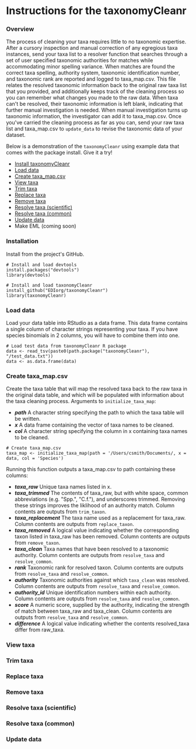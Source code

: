 # Instructions for the taxonomyCleanr

### Overview

The process of cleaning your taxa requires little to no taxonomic expertise. After a cursory inspection and manual correction of any egregious taxa instances, send your taxa list to a resolver function that searches through a set of user specified taxonomic authorities for matches while accommodating minor spelling variance. When matches are found the correct taxa spelling, authority system, taxonomic identification number, and taxonomic rank are reported and logged to taxa_map.csv. This file relates the resolved taxonomic information back to the original raw taxa list that you provided, and additionally keeps track of the cleaning process so you can remember what changes you made to the raw data. When taxa can't be resolved, their taxonomic information is left blank, indicating that further manual investigation is needed. When manual investigation turns up taxonomic information, the investigator can add it to taxa_map.csv. Once you've carried the cleaning process as far as you can, send your raw taxa list and taxa_map.csv to `update_data` to revise the taxonomic data of your dataset.

Below is a demonstration of the `taxonomyCleanr` using example data that comes with the package install. Give it a try!

* [Install taxonomyCleanr](#installation)
* [Load data](#load-data)
* [Create taxa_map.csv](#create-taxa_map.csv)
* [View taxa](#view-taxa)
* [Trim taxa](#trim-taxa)
* [Replace taxa](#replace-taxa)
* [Remove taxa](#remove-taxa)
* [Resolve taxa (scientific)](#resolve-taxa-(scientific)) 
* [Resolve taxa (common)](#resolve-taxa-(common))
* [Update data](#update-data)
* Make EML (coming soon)


### Installation
Install from the project's GitHub.

```
# Install and load devtools
install.packages("devtools")
library(devtools)

# Install and load taxonomyCleanr
install_github("EDIorg/taxonomyCleanr")
library(taxonomyCleanr)
```

### Load data
Load your data table into RStudio as a data frame. This data frame contains a single column of character strings representing your taxa. If you have species binomials in 2 columns, you will have to combine them into one.

```
# Load test data from taxonomyCleanr R package
data <- read_tsv(paste0(path.package("taxonomyCleanr"), "/test_data.txt"))
data <- as.data.frame(data)

```

### Create taxa_map.csv
Create the taxa table that will map the resolved taxa back to the raw taxa in the original data table, and which will be populated with information about the taxa cleaning process. Arguments to `initialize_taxa_map`:

* ***path*** A character string specifying the path to which the taxa table will be written.
* ***x*** A data frame containing the vector of taxa names to be cleaned.
* ***col*** A character string specifying the column in x containing taxa names to be cleaned.

```
# Create taxa_map.csv
taxa_map <- initialize_taxa_map(path = '/Users/csmith/Documents/, x = data, col = 'Species')
```

Running this function outputs a taxa_map.csv to path containing these columns:

* ***taxa_raw*** Unique taxa names listed in x.
* ***taxa_trimmed*** The contents of taxa_raw, but with white space, common abbreviations (e.g. "Spp.", "C.f."), and underscores trimmed. Removing these strings improves the liklihood of an authority match. Column contents are outputs from `trim_taxon`.
* ***taxa_replacement*** The taxa name used as a replacement for taxa_raw. Column contents are outputs from `replace_taxon`.
* ***taxa_removed*** A logical value indicating whether the corresponding taxon listed in taxa_raw has been removed. Column contents are outputs from `remove_taxon`.
* ***taxa_clean*** Taxa names that have been resolved to a taxonomic authority. Column contents are outputs from `resolve_taxa` and `resolve_common`.
* ***rank*** Taxonomic rank for resolved taxon. Column contents are outputs from `resolve_taxa` and `resolve_common`.
* ***authority*** Taxonomic authorities against which `taxa_clean` was resolved. Column contents are outputs from `resolve_taxa` and `resolve_common`.
* ***authority_id*** Unique identification numbers within each authority. Column contents are outputs from `resolve_taxa` and `resolve_common`.
* ***score*** A numeric score, supplied by the authority, indicating the strength of match between taxa_raw and taxa_clean. Column contents are outputs from `resolve_taxa` and `resolve_common`.
* ***difference*** A logical value indicating whether the contents resolved_taxa differ from raw_taxa.

### View taxa
### Trim taxa
### Replace taxa
### Remove taxa
### Resolve taxa (scientific)
### Resolve taxa (common)
### Update data

